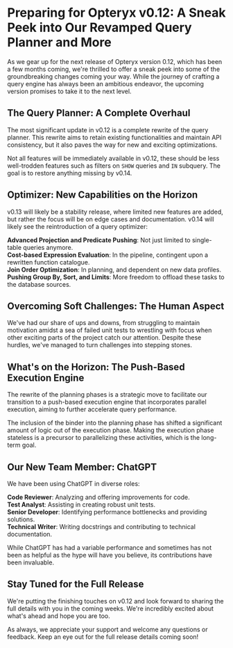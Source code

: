 # Preparing for Opteryx v0.12: A Sneak Peek into Our Revamped Query Planner and More

As we gear up for the next release of Opteryx version 0.12, which has been a few months coming, we're thrilled to offer a sneak peek into some of the groundbreaking changes coming your way. While the journey of crafting a query engine has always been an ambitious endeavor, the upcoming version promises to take it to the next level.

## The Query Planner: A Complete Overhaul

The most significant update in v0.12 is a complete rewrite of the query planner. This rewrite aims to retain existing functionalities and maintain API consistency, but it also paves the way for new and exciting optimizations.

Not all features will be immediately available in v0.12, these should be less well-trodden features such as filters on `SHOW` queries and `IN` subquery. The goal is to restore anything missing by v0.14.

## Optimizer: New Capabilities on the Horizon

v0.13 will likely be a stability release, where limited new features are added, but rather the focus will be on edge cases and documentation. v0.14 will likely see the reintroduction of a query optimizer:

**Advanced Projection and Predicate Pushing**: Not just limited to single-table queries anymore.   
**Cost-based Expression Evaluation**: In the pipeline, contingent upon a rewritten function catalogue.   
**Join Order Optimization**: In planning, and dependent on new data profiles.   
**Pushing Group By, Sort, and Limits**: More freedom to offload these tasks to the database sources.   

## Overcoming Soft Challenges: The Human Aspect

We've had our share of ups and downs, from struggling to maintain motivation amidst a sea of failed unit tests to wrestling with focus when other exciting parts of the project catch our attention. Despite these hurdles, we've managed to turn challenges into stepping stones.

## What's on the Horizon: The Push-Based Execution Engine

The rewrite of the planning phases is a strategic move to facilitate our transition to a push-based execution engine that incorporates parallel execution, aiming to further accelerate query performance.

The inclusion of the binder into the planning phase has shifted a significant amount of logic out of the execution phase. Making the execution phase stateless is a precursor to parallelizing these activities, which is the long-term goal.

## Our New Team Member: ChatGPT

We have been using ChatGPT in diverse roles:

**Code Reviewer**: Analyzing and offering improvements for code.   
**Test Analyst**: Assisting in creating robust unit tests.   
**Senior Developer**: Identifying performance bottlenecks and providing solutions.   
**Technical Writer**: Writing docstrings and contributing to technical documentation.   

While ChatGPT has had a variable performance and sometimes has not been as helpful as the hype will have you believe, its contributions have been invaluable.

## Stay Tuned for the Full Release

We're putting the finishing touches on v0.12 and look forward to sharing the full details with you in the coming weeks. We're incredibly excited about what's ahead and hope you are too.

As always, we appreciate your support and welcome any questions or feedback. Keep an eye out for the full release details coming soon!